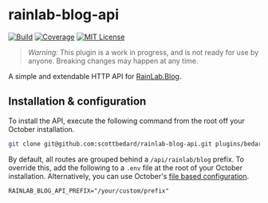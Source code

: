 # rainlab-blog-api

[![Build](https://img.shields.io/circleci/build/github/scottbedard/rainlab-blog-api)](https://circleci.com/gh/scottbedard/rainlab-blog-api)
[![Coverage](https://img.shields.io/codecov/c/github/scottbedard/rainlab-blog-api)](https://codecov.io/gh/scottbedard/rainlab-blog-api)
[![MIT License](https://img.shields.io/github/license/scottbedard/rainlab-blog-api?color=blue)](https://github.com/scottbedard/rainlab-blog-api/blob/master/LICENSE)

> *Warning:* This plugin is a work in progress, and is not ready for use by anyone. Breaking changes may happen at any time.

A simple and extendable HTTP API for [RainLab.Blog](https://github.com/rainlab/blog-plugin).

## Installation & configuration

To install the API, execute the following command from the root off your October installation.

```bash
git clone git@github.com:scottbedard/rainlab-blog-api.git plugins/bedard/rainlabblogapi
```

By default, all routes are grouped behind a `/api/rainlab/blog` prefix. To override this, add the following to a `.env` file at the root of your October installation. Alternatively, you can use October's [file based configuration](https://octobercms.com/docs/plugin/settings#file-configuration).

```
RAINLAB_BLOG_API_PREFIX="/your/custom/prefix"
```